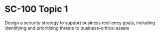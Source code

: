# SC-100 Topic 1

Design a security strategy to support business resiliency goals, including identifying and prioritizing threats to business-critical assets
